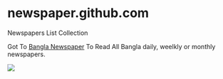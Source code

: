 newspaper.github.com
====================

Newspapers List Collection

Got To <a target="_blank" rel="dofollow" href="http://www.bangla-news-paper.com">Bangla Newspaper</a> To Read All Bangla daily, weelkly or monthly newspapers.

<a target="_blank" rel="dofollow"  href="http://www.bangla-news-paper.com"><img src="https://lh4.googleusercontent.com/-UdPfL0gzK_4/UP7hx1enbaI/AAAAAAAABAE/4m8ksmXORTQ/s425/n.jpg"></a>

